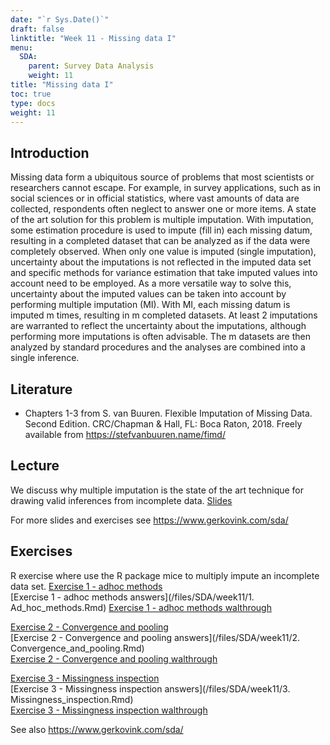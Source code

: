 ```yaml
---
date: "`r Sys.Date()`"
draft: false
linktitle: "Week 11 - Missing data I"
menu:
  SDA:
    parent: Survey Data Analysis
    weight: 11
title: "Missing data I"
toc: true
type: docs
weight: 11
---
```


## Introduction

Missing data form a ubiquitous source of problems that most scientists or researchers cannot escape. For example, in survey applications, such as in social sciences or in official statistics, where vast amounts of data are collected, respondents often neglect to answer one or more items. A state of the art solution for this problem is multiple imputation. With imputation, some estimation procedure is used to impute (fill in) each missing datum, resulting in a completed dataset that can be analyzed as if the data were completely observed. When only one value is imputed (single imputation), uncertainty about the imputations is not reflected in the imputed data set and specific methods for variance estimation that take imputed values into account need to be employed. As a more versatile way to solve this, uncertainty about the imputed values can be taken into account by performing multiple imputation (MI). With MI, each missing datum is imputed m times, resulting in m completed datasets. At least 2 imputations are warranted to reflect the uncertainty about the imputations, although performing more imputations is often advisable. The m datasets are then analyzed by standard procedures and the analyses are combined into a single inference.

## Literature

- Chapters 1-3 from S. van Buuren. Flexible Imputation of Missing Data. Second Edition. CRC/Chapman & Hall, FL: Boca Raton, 2018. Freely available from https://stefvanbuuren.name/fimd/

## Lecture
We discuss why multiple imputation is the state of the art technique for drawing valid inferences from incomplete data.
[Slides](/files/SDA/week11/L1-Introduction.pdf)

For more slides and exercises see https://www.gerkovink.com/sda/

## Exercises
R exercise where use the R package mice to multiply impute an incomplete data set. 
[Exercise 1 - adhoc methods](/files/SDA/week11/1.-Ad_hoc_methods.html)  
[Exercise 1 - adhoc methods answers](/files/SDA/week11/1. Ad_hoc_methods.Rmd) 
[Exercise 1 - adhoc methods walthrough](/files/SDA/week11/Exercise_1.mp4)  

[Exercise 2 - Convergence and pooling](/files/SDA/week11/2.-Convergence_and_pooling.html)  
[Exercise 2 - Convergence and pooling answers](/files/SDA/week11/2. Convergence_and_pooling.Rmd)  
[Exercise 2 - Convergence and pooling walthrough](/files/SDA/week11/Exercise_2.mp4)  

[Exercise 3 - Missingness inspection](/files/SDA/week11/3.-Missingness_innspection.html)  
[Exercise 3 - Missingness inspection answers](/files/SDA/week11/3. Missingness_inspection.Rmd)  
[Exercise 3 - Missingness inspection walthrough](/files/SDA/week11/Exercise_3.mp4)  

See also https://www.gerkovink.com/sda/

